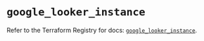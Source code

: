 # `google_looker_instance`

Refer to the Terraform Registry for docs: [`google_looker_instance`](https://registry.terraform.io/providers/hashicorp/google/6.36.1/docs/resources/looker_instance).
